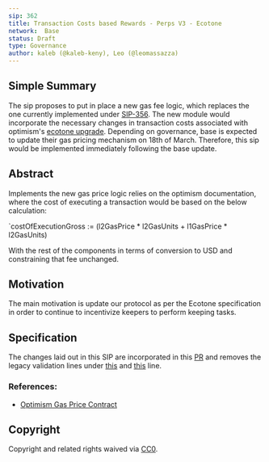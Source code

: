 ```yaml
---
sip: 362
title: Transaction Costs based Rewards - Perps V3 - Ecotone
network:  Base
status: Draft
type: Governance
author: kaleb (@kaleb-keny), Leo (@leomassazza)
---
```


## Simple Summary

The sip proposes to put in place a new gas fee logic, which replaces the one currently implemented under [SIP-356](https://sips.synthetix.io/sips/sip-356/). The new module would incorporate the necessary changes in transaction costs associated with optimism's [ecotone upgrade](https://docs.optimism.io/stack/transactions/fees#ecotone). Depending on governance, base is expected to update their gas pricing mechanism on 18th of March. Therefore, this sip would be implemented immediately following the base update.

## Abstract

<!--A short (~200 word) description of the proposed change, the abstract should clearly describe the proposed change. This is what *will* be done if the SIP is implemented, not *why* it should be done or *how* it will be done. If the SIP proposes deploying a new contract, write, "we propose to deploy a new contract that will do x".-->

Implements the new gas price logic relies on the optimism documentation, where the cost of executing a transaction would be based on the below calculation:

`costOfExecutionGross := (l2GasPrice * l2GasUnits + l1GasPrice * l2GasUnits)

With the rest of the components in terms of conversion to USD and constraining that fee unchanged.

## Motivation

The main motivation is update our protocol as per the Ecotone specification in order to continue to incentivize keepers to perform keeping tasks.

## Specification

The changes laid out in this SIP are incorporated in this [PR](https://github.com/Synthetixio/synthetix-v3/pull/2003/files) and removes the legacy validation lines under [this](https://github.com/Synthetixio/synthetix-v3/blob/fa64ffd43d8017b9fd2ce2d3070fff3b752d0d2d/auxiliary/OpGasPriceOracle/contracts/OpGasPriceOracle.sol#L136) and [this](https://github.com/Synthetixio/synthetix-v3/blob/fa64ffd43d8017b9fd2ce2d3070fff3b752d0d2d/auxiliary/OpGasPriceOracle/contracts/OpGasPriceOracle.sol#L139) line.


### References:
- [Optimism Gas Price Contract](https://vscode.blockscan.com/optimism-testnet/0xb528d11cc114e026f138fe568744c6d45ce6da7a)


## Copyright

Copyright and related rights waived via [CC0](https://creativecommons.org/publicdomain/zero/1.0/).
